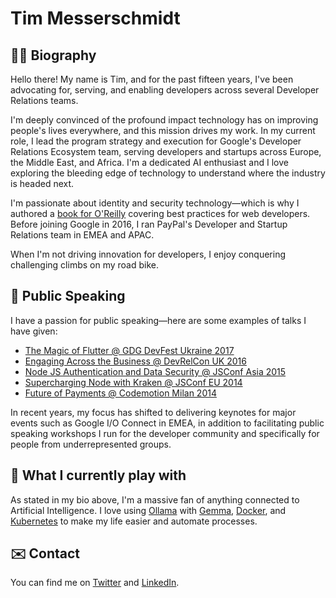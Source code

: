 # Tim Messerschmidt


## 👨‍💻 Biography

Hello there! My name is Tim, and for the past fifteen years, I've been advocating for, serving, and enabling developers across several Developer Relations teams.

I'm deeply convinced of the profound impact technology has on improving people's lives everywhere, and this mission drives my work. In my current role, I lead the program strategy and execution for Google's Developer Relations Ecosystem team, serving developers and startups across Europe, the Middle East, and Africa. I'm a dedicated AI enthusiast and I love exploring the bleeding edge of technology to understand where the industry is headed next.

I'm passionate about identity and security technology—which is why I authored a [book for O'Reilly](http://shop.oreilly.com/product/0636920044376.do) covering best practices for web developers. Before joining Google in 2016, I ran PayPal's Developer and Startup Relations team in EMEA and APAC.

When I'm not driving innovation for developers, I enjoy conquering challenging climbs on my road bike.

## 🎤 Public Speaking

I have a passion for public speaking—here are some examples of talks I have given:

- [The Magic of Flutter @ GDG DevFest Ukraine 2017](https://youtu.be/0IY6J5baAj8)
- [Engaging Across the Business @ DevRelCon UK 2016](https://youtu.be/7HYIuEm5_cg)
- [Node JS Authentication and Data Security @ JSConf Asia 2015](https://youtu.be/a8zYmRmtss0)
- [Supercharging Node with Kraken @ JSConf EU 2014](https://youtu.be/gKebfQH8aXU)
- [Future of Payments @ Codemotion Milan 2014](https://youtu.be/6YeYSpZ4Ukw)

In recent years, my focus has shifted to delivering keynotes for major events such as Google I/O Connect in EMEA, in addition to facilitating public speaking workshops I run for the developer community and specifically for people from underrepresented groups.

## 🤖 What I currently play with

As stated in my bio above, I'm a massive fan of anything connected to Artificial Intelligence. I love using [Ollama](https://github.com/ollama/ollama) with [Gemma](https://github.com/google-deepmind/gemma), [Docker](https://github.com/docker), and [Kubernetes](https://github.com/kubernetes/kubernetes) to make my life easier and automate processes.

## ✉️ Contact

You can find me on [Twitter](https://twitter.com/seraandroid) and [LinkedIn](https://www.linkedin.com/in/timmesserschmidt/).
